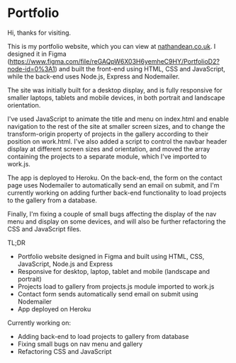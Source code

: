 # Portfolio

Hi, thanks for visiting.

This is my portfolio website, which you can view at <a href = "https://www.nathandean.co.uk">nathandean.co.uk</a>.  I designed it in Figma (https://www.figma.com/file/reGAQpW6X03H6yemheC9HY/PortfolioD2?node-id=0%3A1) and built the front-end using HTML, CSS and JavaScript, while the back-end uses Node.js, Express and Nodemailer.

The site was initially built for a desktop display, and is fully responsive for smaller laptops, tablets and mobile devices, in both portrait and landscape orientation.

I've used JavaScript to animate the title and menu on index.html and enable navigation to the rest of the site at smaller screen sizes, and to change the transform-origin property of projects in the gallery according to their position on work.html.  I've also added a script to control the navbar header display at different screen sizes and orientation, and moved the array containing the projects to a separate module, which I've imported to work.js.

The app is deployed to Heroku.  On the back-end, the form on the contact page uses Nodemailer to automatically send an email on submit, and I'm currently working on adding further back-end functionality to load projects to the gallery from a database.

Finally, I'm fixing a couple of small bugs affecting the display of the nav menu and display on some devices, and will also be further refactoring the CSS and JavaScript files.

TL;DR

* Portfolio website designed in Figma and built using HTML, CSS, JavaScript, Node.js and Express
* Responsive for desktop, laptop, tablet and mobile (landscape and portrait)
* Projects load to gallery from projects.js module imported to work.js
* Contact form sends automatically send email on submit using Nodemailer
* App deployed on Heroku

Currently working on:
* Adding back-end to load projects to gallery from database
* Fixing small bugs on nav menu and gallery
* Refactoring CSS and JavaScript
